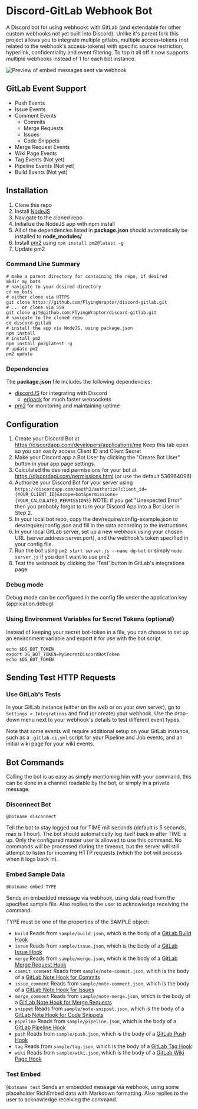 # Discord-GitLab Webhook Bot

A Discord bot for using webhooks with GitLab (and extendable for other custom webhooks not yet built into Discord).
Unlike it's parent fork this project allows you to integrate multiple gitlabs, multiple access-tokens (not related to the webhook's access-tokens) with specific source restriction, hyperlink, confidentiality and event filtering. To top it all off it now supports multiple webhooks instead of 1 for each bot instance.

![Preview of embed messages sent via webhook](preview.png "WebHook Embed Preview")

## GitLab Event Support
* Push Events
* Issue Events
* Comment Events
    * Commits
    * Merge Requests
    * Issues
    * Code Snippets
* Merge Request Events
* Wiki Page Events
* Tag Events (Not yet)
* Pipeline Events (Not yet)
* Build Events (Not yet)


## Installation

1. Clone this repo
2. Install [NodeJS](https://nodejs.org/en/download/)
3. Navigate to the cloned repo
4. Initialize the NodeJS app with npm install
5. All of the dependencies listed in **package.json** should automatically be installed to **node_modules/**
6. Install [pm2](http://pm2.keymetrics.io/) using `npm install pm2@latest -g`
7. Update pm2

### Command Line Summary

```
# make a parent directory for containing the repo, if desired
mkdir my_bots
# navigate to your desired directory
cd my_bots
# either clone via HTTPS
git clone https://github.com/FlyingWraptor/discord-gitlab.git
# ... or clone via SSH
git clone git@github.com:FlyingWraptor/discord-gitlab.git
# navigate to the cloned repo
cd discord-gitlab
# install the app via NodeJS, using package.json
npm install
# install pm2
npm install pm2@latest -g
# update pm2
pm2 update
```

### Dependencies

The **package.json** file includes the following dependencies:
* [discordJS](https://github.com/hydrabolt/discord.js/) for integrating with Discord
    * [erlpack](https://github.com/hammerandchisel/erlpack) for much faster websockets
* [pm2](http://pm2.keymetrics.io/docs/usage/quick-start/#cheat-sheet) for monitoring and maintaining uptime


## Configuration

1. Create your Discord Bot at https://discordapp.com/developers/applications/me Keep this tab open so you can easily access Client ID and Client Secret
2. Make your Discord app a Bot User by clicking the "Create Bot User" button in your app page settings.
3. Calculated the desired permissions for your bot at https://discordapi.com/permissions.html (or use the default 536964096)
4. Authorize your Discord Bot for your server using `https://discordapp.com/oauth2/authorize?client_id={YOUR_CLIENT_ID}&scope=bot&permissions={YOUR_CALCULATED_PERMISSIONS}` NOTE: if you get "Unexpected Error" then you probably forgot to turn your Discord App into a Bot User in Step 2.
5. In your local bot repo, copy the dev/require/config-example.json to dev/require/config.json and fill in the data according to the instructions
6. In your local GitLab server, set up a new webhook using your chosen URL (server.address:server.port), and the webhook's token specified in your config file.
7. Run the bot using `pm2 start server.js --name dg-bot` or simply `node server.js` if you don't want to use pm2
8. Test the webhook by clicking the 'Test' button in GitLab's integrations page

### Debug mode

Debug mode can be configured in the config file under the application key (application.debug)

### Using Environment Variables for Secret Tokens (optional)

Instead of keeping your secret bot-token in a file, you can choose to set up an environment variable and export it for use with the bot script.

```
echo $DG_BOT_TOKEN
export DG_BOT_TOKEN=MySecretDiscordBotToken
echo $DG_BOT_TOKEN
```

## Sending Test HTTP Requests

### Use GitLab's Tests

In your GitLab instance (either on the web or on your own server), go to `Settings > Integrations` and find (or create) your webhook. Use the drop-down menu next to your webhook's details to test different event types.

Note that some events will require additional setup on your GitLab instance, such as a `.gitlab-ci.yml` script for your Pipeline and Job events, and an initial wiki page for your wiki events.

## Bot Commands

Calling the bot is as easy as simply mentioning him with your command, this can be done in a channel readable by the bot, or simply in a private message.

<!--
### Binding gitlab user

`@botname gl_bind <url> <access_token>`

This command may only be send in a private-message to the bot, the user is required to post it's user gitlab-url aswell as an access-token for the specified user on the gitlab platform with 'read_user' access for verification purposes only, after the bind has been completed the user may (and is advised to) delete the token.

### Unbinding gitlab user

`@botname gl_unbind <url>`

This command will remove the gitlab user from your discord account meaning you will not be quoted anymore if you are mentioned in tasks.

-->
### Disconnect Bot

`@botname disconnect`

Tell the bot to stay logged out for TIME milliseconds (default is 5 seconds, max is 1 hour).  The bot should automatically log itself back in after TIME is up.  Only the configured master user is allowed to use this command. No commands will be processed during the timeout, but the server will still attempt to listen for incoming HTTP requests (which the bot will process when it logs back in).


### Embed Sample Data

`@botname embed TYPE`

Sends an embedded message via webhook, using data read from the specified sample file. Also replies to the user to acknowledge receiving the command.

TYPE must be one of the properties of the SAMPLE object:
* `build`  Reads from `sample/build.json`, which is the body of a [GitLab Build Hook](https://docs.gitlab.com/ce/user/project/integrations/webhooks.html#build-events)
* `issue`  Reads from `sample/issue.json`, which is the body of a [GitLab Issue Hook](https://docs.gitlab.com/ce/user/project/integrations/webhooks.html#issues-events)
* `merge`  Reads from `sample/merge.json`, which is the body of a [GitLab Merge Request Hook](https://docs.gitlab.com/ce/user/project/integrations/webhooks.html#merge-request-events)
* `commit_comment`  Reads from `sample/note-commit.json`, which is the body of a [GitLab Note Hook for Commits](https://docs.gitlab.com/ce/user/project/integrations/webhooks.html#comment-on-commit)
* `issue_comment`  Reads from `sample/note-comment.json`, which is the body of a [GitLab Note Hook for Issues](https://docs.gitlab.com/ce/user/project/integrations/webhooks.html#comment-on-issue)
* `merge_comment`  Reads from `sample/note-merge.json`, which is the body of a [GitLab Note Hook for Merge Requests](https://docs.gitlab.com/ce/user/project/integrations/webhooks.html#comment-on-merge-request)
* `snippet`  Reads from `sample/note-snippet.json`, which is the body of a [GitLab Note Hook for Code Snippets](https://docs.gitlab.com/ce/user/project/integrations/webhooks.html#comment-on-code-snippet)
* `pipeline`  Reads from `sample/pipeline.json`, which is the body of a [GitLab Pipeline Hook](https://docs.gitlab.com/ce/user/project/integrations/webhooks.html#pipeline-events)
* `push`  Reads from `sample/push.json`, which is the body of a [GitLab Push Hook](https://docs.gitlab.com/ce/user/project/integrations/webhooks.html#push-events)
* `tag`  Reads from `sample/tag.json`, which is the body of a [GitLab Tag Hook](https://docs.gitlab.com/ce/user/project/integrations/webhooks.html#tag-events)
* `wiki`  Reads from `sample/wiki.json`, which is the body of a [GitLab Wiki Page Hook](https://docs.gitlab.com/ce/user/project/integrations/webhooks.html#wiki-page-events)

### Test Embed

`@botname test`
Sends an embedded message via webhook, using some placeholder RichEmbed data with Markdown formatting. Also replies to the user to acknowledge receiving the command.

